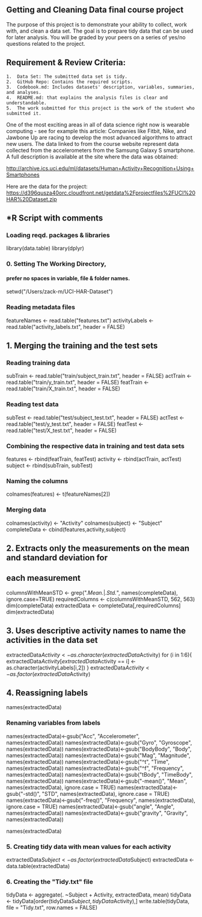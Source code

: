 ## Getting and Cleaning Data final course project

The purpose of this project is to demonstrate your ability to collect, work with, and clean a data set. 
The goal is to prepare tidy data that can be used for later analysis. 
You will be graded by your peers on a series of yes/no questions related to the project. 

## Requirement & Review Criteria:
	1.	Data Set: The submitted data set is tidy.
	2.	GitHub Repo: Contains the required scripts.
	3.	Codebook.md: Includes datasets' description, variables, summaries, and analyses.
	4.	README.md: that explains the analysis files is clear and understandable.
	5.	The work submitted for this project is the work of the student who submitted it.

One of the most exciting areas in all of data science right now is wearable computing - see for example this article: 
Companies like Fitbit, Nike, and Jawbone Up are racing to develop the most advanced algorithms to attract new users. 
The data linked to from the course website represent data collected from the accelerometers from the Samsung Galaxy S smartphone. A full description is available at the site where the data was obtained:

http://archive.ics.uci.edu/ml/datasets/Human+Activity+Recognition+Using+Smartphones

Here are the data for the project:
https://d396qusza40orc.cloudfront.net/getdata%2Fprojectfiles%2FUCI%20HAR%20Dataset.zip

## *R Script with comments

### Loading reqd. packages & libraries
library(data.table)
library(dplyr)

### 0. Setting The Working Directory, 
#### prefer no spaces in variable, file & folder names.
setwd("/Users/zack-m/UCI-HAR-Dataset")

### Reading metadata files
featureNames <- read.table("features.txt")
activityLabels <- read.table("activity_labels.txt", header = FALSE)

## 1. Merging the training and the test sets 

### Reading training data
subTrain <- read.table("train/subject_train.txt", header = FALSE)
actTrain <- read.table("train/y_train.txt", header = FALSE)
featTrain <- read.table("train/X_train.txt", header = FALSE)

### Reading test data
subTest <- read.table("test/subject_test.txt", header = FALSE)
actTest <- read.table("test/y_test.txt", header = FALSE)
featTest <- read.table("test/X_test.txt", header = FALSE)

### Combining the respective data in training and test data sets

features <- rbind(featTrain, featTest)
activity <- rbind(actTrain, actTest)
subject <- rbind(subTrain, subTest)


### Naming the columns
colnames(features) <- t(featureNames[2])

### Merging data
colnames(activity) <- "Activity"
colnames(subject) <- "Subject"
completeData <- cbind(features,activity,subject)

## 2. Extracts only the measurements on the mean and standard deviation for
## each measurement

columnsWithMeanSTD <- grep(".*Mean.*|.*Std.*", names(completeData), ignore.case=TRUE)
requiredColumns <- c(columnsWithMeanSTD, 562, 563)
dim(completeData)
extractedData <- completeData[,requiredColumns]
dim(extractedData)

## 3. Uses descriptive activity names to name the activities in the data set

extractedData$Activity <- as.character(extractedData$Activity)
for (i in 1:6){
  extractedData$Activity[extractedData$Activity == i] <- as.character(activityLabels[i,2])
}
extractedData$Activity <- as.factor(extractedData$Activity)

## 4. Reassigning labels

names(extractedData)

### Renaming variables from labels

names(extractedData)<-gsub("Acc", "Accelerometer", names(extractedData))
names(extractedData)<-gsub("Gyro", "Gyroscope", names(extractedData))
names(extractedData)<-gsub("BodyBody", "Body", names(extractedData))
names(extractedData)<-gsub("Mag", "Magnitude", names(extractedData))
names(extractedData)<-gsub("^t", "Time", names(extractedData))
names(extractedData)<-gsub("^f", "Frequency", names(extractedData))
names(extractedData)<-gsub("tBody", "TimeBody", names(extractedData))
names(extractedData)<-gsub("-mean()", "Mean", names(extractedData), ignore.case = TRUE)
names(extractedData)<-gsub("-std()", "STD", names(extractedData), ignore.case = TRUE)
names(extractedData)<-gsub("-freq()", "Frequency", names(extractedData), ignore.case = TRUE)
names(extractedData)<-gsub("angle", "Angle", names(extractedData))
names(extractedData)<-gsub("gravity", "Gravity", names(extractedData))

names(extractedData)

### 5. Creating tidy data with mean values for each activity

extractedData$Subject <- as.factor(extractedData$Subject)
extractedData <- data.table(extractedData)

### 6. Creating the "Tidy.txt" file
tidyData <- aggregate(. ~Subject + Activity, extractedData, mean)
tidyData <- tidyData[order(tidyData$Subject,tidyData$Activity),]
write.table(tidyData, file = "Tidy.txt", row.names = FALSE)
